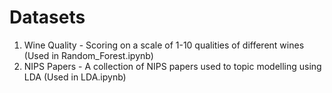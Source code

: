 # Datasets

1. Wine Quality - Scoring on a scale of 1-10 qualities of different wines (Used in Random_Forest.ipynb)
2. NIPS Papers - A collection of NIPS papers used to topic modelling using LDA (Used in LDA.ipynb)

